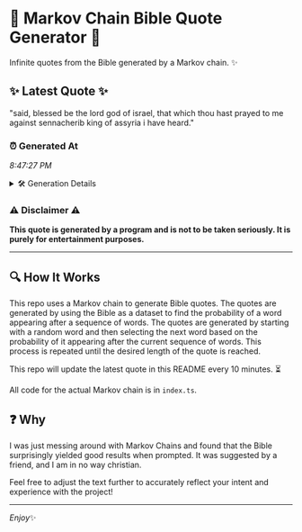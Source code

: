 # 📖 Markov Chain Bible Quote Generator 📖

Infinite quotes from the Bible generated by a Markov chain. ✨

## ✨ Latest Quote ✨
"said, blessed be the lord god of israel, that which thou hast prayed to me against sennacherib king of assyria i have heard."

### ⏰ Generated At
*8:47:27 PM*

<details>
    <summary>🛠️ Generation Details</summary>
    <p>
        <strong>🌱 Seed:</strong> said,<br>
        <strong>🔄 Iterations:</strong> 22<br>
        <strong>📜 Context History:</strong><br>[ said, ]: blessed<br>[ said,, blessed ]: be<br>[ said,, blessed, be ]: the<br>[ said,, blessed, be, the ]: lord<br>[ said,, blessed, be, the, lord ]: god<br>[ said,, blessed, be, the, lord, god ]: of<br>[ blessed, be, the, lord, god, of ]: israel,<br>[ be, the, lord, god, of, israel, ]: that<br>[ the, lord, god, of, israel,, that ]: which<br>[ lord, god, of, israel,, that, which ]: thou<br>[ god, of, israel,, that, which, thou ]: hast<br>[ of, israel,, that, which, thou, hast ]: prayed<br>[ israel,, that, which, thou, hast, prayed ]: to<br>[ that, which, thou, hast, prayed, to ]: me<br>[ which, thou, hast, prayed, to, me ]: against<br>[ thou, hast, prayed, to, me, against ]: sennacherib<br>[ hast, prayed, to, me, against, sennacherib ]: king<br>[ prayed, to, me, against, sennacherib, king ]: of<br>[ to, me, against, sennacherib, king, of ]: assyria<br>[ me, against, sennacherib, king, of, assyria ]: i<br>[ against, sennacherib, king, of, assyria, i ]: have<br>[ sennacherib, king, of, assyria, i, have ]: heard.<br>
    </p>
</details>

### ⚠️ Disclaimer ⚠️
**This quote is generated by a program and is not to be taken seriously. It is purely for entertainment purposes.**

---

## 🔍 How It Works

This repo uses a Markov chain to generate Bible quotes. The quotes are generated by using the Bible as a dataset to find the probability of a word appearing after a sequence of words. The quotes are generated by starting with a random word and then selecting the next word based on the probability of it appearing after the current sequence of words. This process is repeated until the desired length of the quote is reached.

This repo will update the latest quote in this README every 10 minutes. ⏳

All code for the actual Markov chain is in `index.ts`.

## ❓ Why

I was just messing around with Markov Chains and found that the Bible surprisingly yielded good results when prompted. 
It was suggested by a friend, and I am in no way christian.

Feel free to adjust the text further to accurately reflect your intent and experience with the project!

---

*Enjoy*✨
